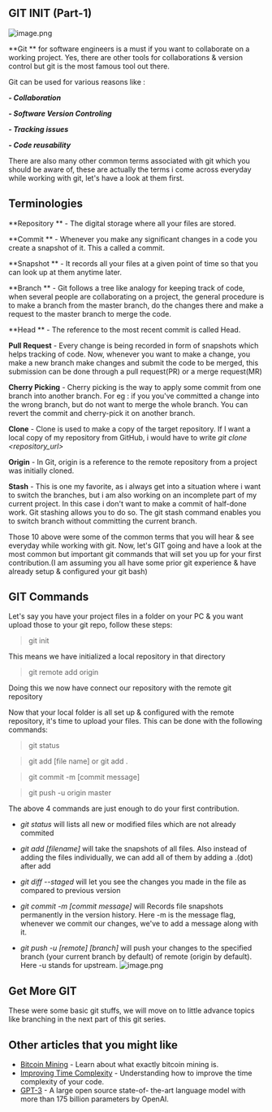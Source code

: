 ## GIT INIT (Part-1)

![image.png](https://cdn.hashnode.com/res/hashnode/image/upload/v1599902724355/1ycJ0dNeZ.png)

**Git ** for software engineers is a must if you want to collaborate on a working project. Yes, there are other tools for collaborations & version control but git is the most famous tool out there.

Git can be used for various reasons like :

***- Collaboration***

***- Software Version Controling*** 

***- Tracking issues***

***- Code reusability***


There are also many other common terms associated with git which you should be aware of, these are actually the terms i come across everyday while working with git, let's have a look at them first.

## **Terminologies**

**Repository ** - The digital storage where all your files are stored.

**Commit ** - Whenever you make any significant changes in a code you create a snapshot of it. This a called a commit.

**Snapshot ** - It records all your files at a given point of time so that you can look up at them anytime later.

**Branch ** - Git follows a tree like analogy for keeping track of code, when several people are collaborating on a project, the general procedure is to make a branch from the master branch, do the changes there and make a request to the master branch to merge the code.

**Head ** - The reference to the most recent commit is called Head.

**Pull Request** - Every change is being recorded in form of snapshots which helps tracking of code. Now, whenever you want to make a change, you make a new branch make changes and submit the code to be merged, this submission can be done through a pull request(PR) or a merge request(MR)

**Cherry Picking** - Cherry picking is the way to apply some commit from one branch into another branch. For eg : if you you've committed a change into the wrong branch, but do not want to merge the whole branch. You can revert the commit and cherry-pick it on another branch.

**Clone** - Clone is used to make a copy of the target repository. If I want a local copy of my repository from GitHub, i would have to write *git clone <repository_url>*
 
**Origin** - In Git, origin is a reference to the remote repository from a project was initially cloned.

**Stash** - This is one my favorite, as i always get into a situation where i want to switch the branches, but i am also working on an incomplete part of my current project. In this case i don't want to make a commit of half-done work. Git stashing allows you to do so. The git stash command enables you to switch branch without committing the current branch.


Those 10 above were some of the common terms that you will hear & see everyday while working with git.
Now, let's GIT going and have a look at the most common but important git commands that will set you up for your first contribution.(I am assuming you all have some prior git experience & have already setup & configured your git bash)

## **GIT Commands**

Let's say you have your project files in a folder on your PC & you want upload those to your git repo, follow these steps:

>git init

This means we have initialized a local repository in that directory

>git remote add origin <repo link>

Doing this we now have connect our repository with the remote git repository


Now that your local folder is all set up & configured with the remote repository, it's time to upload your files.
This can be done with the following commands:

>git status

> git add [file name] or git add .
 
>git commit -m [commit message]

>git push -u origin master

The above 4 commands are just enough to do your first contribution.

- *git status* will lists all new or modified files which are not 
already commited

- *git add [filename]* will take the snapshots of all files. Also instead of adding the files individually, we can add all of them by adding a .(dot) after add

- *git diff --staged* will let you see the changes you made in the file as compared to previous version

- *git commit -m [commit message]* will Records file snapshots permanently in the version history. Here -m is the message flag, whenever we commit our changes, we've to add a message along with it.

- *git push -u [remote] [branch]* will push your changes to the specified branch (your current branch by default) of remote (origin by default). Here -u stands for upstream.
![image.png](https://cdn.hashnode.com/res/hashnode/image/upload/v1599908417856/0EmyJ_DqY.png)

## **Get More GIT**

These were some basic git stuffs, we will move on to little advance topics like branching in the next part of this git series.

## **Other articles that you might like**

- [Bitcoin Mining](https://apoorvtyagi.tech/let-us-mine) -  Learn about what exactly bitcoin mining is.
- [Improving Time Complexity](https://apoorvtyagi.tech/improving-time-complexity) - Understanding how to improve the time complexity of your code.
- [GPT-3](https://apoorvtyagi.tech/gpt3) - A large open source state-of- 
   the-art language model with more than 175 billion parameters by 
   OpenAI. 
